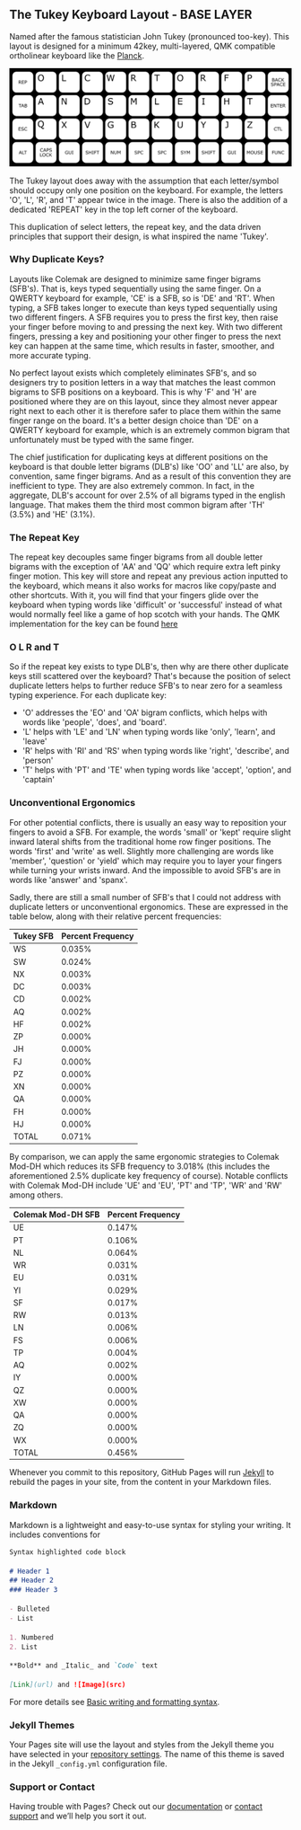 ## The Tukey Keyboard Layout - BASE LAYER

Named after the famous statistician John Tukey (pronounced too-key). This layout is designed for a minimum 42key, multi-layered, QMK compatible ortholinear keyboard like the [Planck](https://olkb.com/collections/planck).

![image](letters_layout.png)

The Tukey layout does away with the assumption that each letter/symbol should occupy only one position on the keyboard. For example, the letters 'O', 'L', 'R', and 'T' appear twice in the image. There is also the addition of a dedicated 'REPEAT' key in the top left corner of the keyboard. 

This duplication of select letters, the repeat key, and the data driven principles that support their design, is what inspired the name 'Tukey'.

### Why Duplicate Keys?

Layouts like Colemak are designed to minimize same finger bigrams (SFB's). That is, keys typed sequentially using the same finger. On a QWERTY keyboard for example, 'CE' is a SFB, so is 'DE' and 'RT'. When typing, a SFB takes longer to execute than keys typed sequentially using two different fingers. A SFB requires you to press the first key, then raise your finger before moving to and pressing the next key. With two different fingers, pressing a key and positioning your other finger to press the next key can happen at the same time, which results in faster, smoother, and more accurate typing. 

No perfect layout exists which completely eliminates SFB's, and so designers try to position letters in a way that matches the least common bigrams to SFB positions on a keyboard. This is why 'F' and 'H' are positioned where they are on this layout, since they almost never appear right next to each other it is therefore safer to place them within the same finger range on the board. It's a better design choice than 'DE' on a QWERTY keyboard for example, which is an extremely common bigram that unfortunately must be typed with the same finger. 

The chief justification for duplicating keys at different positions on the keyboard is that double letter bigrams (DLB's) like 'OO' and 'LL' are also, by convention, same finger bigrams. And as a result of this convention they are inefficient to type. They are also extremely common. In fact, in the aggregate, DLB's account for over 2.5% of all bigrams typed in the english language. That makes them the third most common bigram after 'TH' (3.5%) and 'HE' (3.1%). 

### The Repeat Key

The repeat key decouples same finger bigrams from all double letter bigrams with the exception of 'AA' and 'QQ' which require extra left pinky finger motion. This key will store and repeat any previous action inputted to the keyboard, which means it also works for macros like copy/paste and other shortcuts. With it, you will find that your fingers glide over the keyboard when typing words like 'difficult' or 'successful' instead of what would normally feel like a game of hop scotch with your hands.  The QMK implementation for the key can be found [here](https://gist.github.com/NotGate/3e3d8ab81300a86522b2c2549f99b131)

### O L R and T

So if the repeat key exists to type DLB's, then why are there other duplicate keys still scattered over the keyboard? That's because the position of select duplicate letters helps to further reduce SFB's to near zero for a seamless typing experience. For each duplicate key: 

- 'O' addresses the 'EO' and 'OA' bigram conflicts, which helps with words like 'people', 'does', and 'board'. 
- 'L' helps with 'LE' and 'LN' when typing words like 'only', 'learn', and 'leave'
- 'R' helps with 'RI' and 'RS' when typing words like 'right', 'describe', and 'person' 
- 'T' helps with 'PT' and 'TE' when typing words like 'accept', 'option', and 'captain'

### Unconventional Ergonomics

For other potential conflicts, there is usually an easy way to reposition your fingers to avoid a SFB. For example, the words 'small' or 'kept' require slight inward lateral shifts from the traditional home row finger positions. The words 'first' and 'write' as well. Slightly more challenging are words like 'member', 'question' or 'yield' which may require you to layer your fingers while turning your wrists inward. And the impossible to avoid SFB's are in words like 'answer' and 'spanx'. 

Sadly, there are still a small number of SFB's that I could not address with duplicate letters or unconventional ergonomics. These are expressed in the table below, along with their relative percent frequencies:

| Tukey SFB | Percent Frequency |
| ------ | ----------------- |
| WS | 0.035% |
| SW | 0.024% |
| NX | 0.003% |
| DC | 0.003% |
| CD | 0.002% |
| AQ | 0.002% |
| HF | 0.002% |
| ZP | 0.000% |
| JH | 0.000% |
| FJ | 0.000% |
| PZ | 0.000% |
| XN | 0.000% |
| QA | 0.000% |
| FH | 0.000% |
| HJ | 0.000% |
| TOTAL | 0.071% |

By comparison, we can apply the same ergonomic strategies to Colemak Mod-DH which reduces its SFB frequency to 3.018% (this includes the aforementioned 2.5% duplicate key frequency of course). Notable conflicts with Colemak Mod-DH include 'UE' and 'EU', 'PT' and 'TP', 'WR' and 'RW' among others. 

| Colemak Mod-DH SFB | Percent Frequency |
| ------ | ----------------- |
| UE | 0.147% |
| PT | 0.106% |
| NL | 0.064% |
| WR | 0.031% |
| EU | 0.031% |
| YI | 0.029% |
| SF | 0.017% |
| RW | 0.013% |
| LN | 0.006% |
| FS | 0.006% |
| TP | 0.004% |
| AQ | 0.002% |
| IY | 0.000% |
| QZ | 0.000% |
| XW | 0.000% |
| QA | 0.000% |
| ZQ | 0.000% |
| WX | 0.000% |
| TOTAL | 0.456% |

Whenever you commit to this repository, GitHub Pages will run [Jekyll](https://jekyllrb.com/) to rebuild the pages in your site, from the content in your Markdown files.

### Markdown

Markdown is a lightweight and easy-to-use syntax for styling your writing. It includes conventions for

```markdown
Syntax highlighted code block

# Header 1
## Header 2
### Header 3

- Bulleted
- List

1. Numbered
2. List

**Bold** and _Italic_ and `Code` text

[Link](url) and ![Image](src)
```

For more details see [Basic writing and formatting syntax](https://docs.github.com/en/github/writing-on-github/getting-started-with-writing-and-formatting-on-github/basic-writing-and-formatting-syntax).

### Jekyll Themes

Your Pages site will use the layout and styles from the Jekyll theme you have selected in your [repository settings](https://github.com/mkstp/tukey/settings/pages). The name of this theme is saved in the Jekyll `_config.yml` configuration file.

### Support or Contact

Having trouble with Pages? Check out our [documentation](https://docs.github.com/categories/github-pages-basics/) or [contact support](https://support.github.com/contact) and we’ll help you sort it out.

